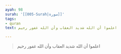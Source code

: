 ```yaml
---
ayah: 98
surah: '[[005-Surah|سورة]]'
tags:
- quran
text: اعلموا أن الله شديد العقاب وأن الله غفور رحيم

---
```

> اعلموا أن الله شديد العقاب وأن الله غفور رحيم
